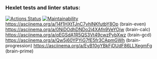 ### Hexlet tests and linter status:
[![Actions Status](https://github.com/ArtyMaly/frontend-project-44/actions/workflows/hexlet-check.yml/badge.svg)](https://github.com/ArtyMaly/frontend-project-44/actions)
[![Maintainability](https://api.codeclimate.com/v1/badges/5fcf39341e62ae2a7771/maintainability)](https://codeclimate.com/github/ArtyMaly/frontend-project-44/maintainability)
https://asciinema.org/a/14f1HXtTJnC7vhlNKfutbY8Op (brain-even)
https://asciinema.org/a/0NiDOdhDNDo2j4XAfn9VeYOjw (brain-calc)
https://asciinema.org/a/qEGSdA1R5QS3Vt49cwzPybXwz (brain-gcd)
https://asciinema.org/a/Qw5j60YPYiG7fE5fr3CApmGWh (brain-progression)
https://asciinema.org/a/EyB10gYBkFjDUdF86LLXegmFg (brain-prime)


